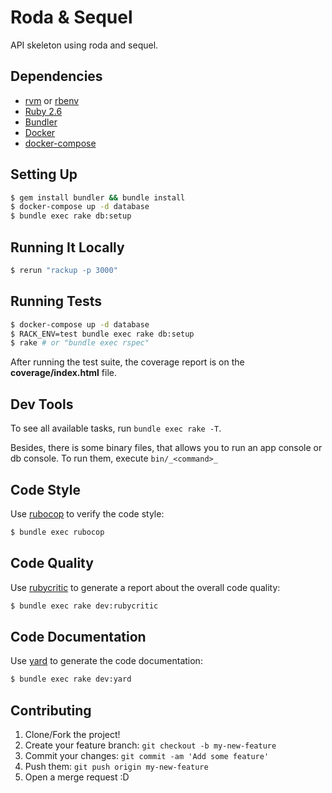 # Roda & Sequel

API skeleton using roda and sequel.

## Dependencies

* [rvm](https://rvm.io/) or [rbenv](https://github.com/rbenv/rbenv)
* [Ruby 2.6](https://www.ruby-lang.org/pt/)
* [Bundler](http://bundler.io/)
* [Docker](https://www.docker.com/)
* [docker-compose](https://docs.docker.com/compose/)

## Setting Up

```bash
$ gem install bundler && bundle install
$ docker-compose up -d database
$ bundle exec rake db:setup
```

## Running It Locally

```bash
$ rerun "rackup -p 3000"
```

## Running Tests

```bash
$ docker-compose up -d database
$ RACK_ENV=test bundle exec rake db:setup
$ rake # or "bundle exec rspec"
```

After running the test suite, the coverage report is on the **coverage/index.html** file.

## Dev Tools

To see all available tasks, run `bundle exec rake -T`.

Besides, there is some binary files, that allows you to run an app console or db console.
To run them, execute `bin/_<command>_`

## Code Style

Use [rubocop](http://batsov.com/rubocop/) to verify the code style:

```bash
$ bundle exec rubocop
```

## Code Quality

Use [rubycritic](https://github.com/whitesmith/rubycritic/) to generate a report 
about the overall code quality:

```bash
$ bundle exec rake dev:rubycritic
```

## Code Documentation

Use [yard](https://github.com/lsegal/yard) to generate the code documentation:

```bash
$ bundle exec rake dev:yard
```

## Contributing
1. Clone/Fork the project!
2. Create your feature branch: `git checkout -b my-new-feature`
3. Commit your changes: `git commit -am 'Add some feature'`
4. Push them: `git push origin my-new-feature`
5. Open a merge request :D
